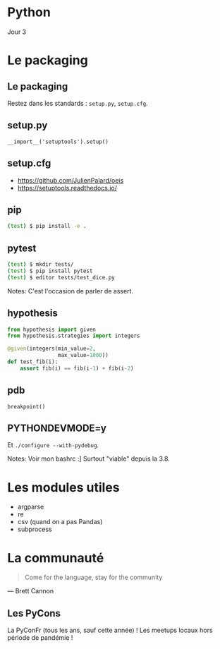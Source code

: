 # Python

Jour 3


# Le packaging


## Le packaging

Restez dans les standards : `setup.py`, `setup.cfg`.


## setup.py

```
__import__('setuptools').setup()
```

## setup.cfg

- https://github.com/JulienPalard/oeis
- https://setuptools.readthedocs.io/


## pip

```bash
(test) $ pip install -e .
```


## pytest

```bash
(test) $ mkdir tests/
(test) $ pip install pytest
(test) $ editor tests/test_dice.py
```

Notes: C'est l'occasion de parler de assert.


## hypothesis

```python
from hypothesis import given
from hypothesis.strategies import integers

@given(integers(min_value=2,
                max_value=1000))
def test_fib(i):
    assert fib(i) == fib(i-1) + fib(i-2)
```


## pdb

```
breakpoint()
```


## PYTHONDEVMODE=y

Et `./configure --with-pydebug`.

Notes: Voir mon bashrc :] Surtout "viable" depuis la 3.8.



# Les modules utiles

- argparse
- re
- csv (quand on a pas Pandas)
- subprocess


# La communauté

> Come for the language, stay for the community

— Brett Cannon



## Les PyCons

La PyConFr (tous les ans, sauf cette année) ! Les meetups locaux hors période de pandémie !
